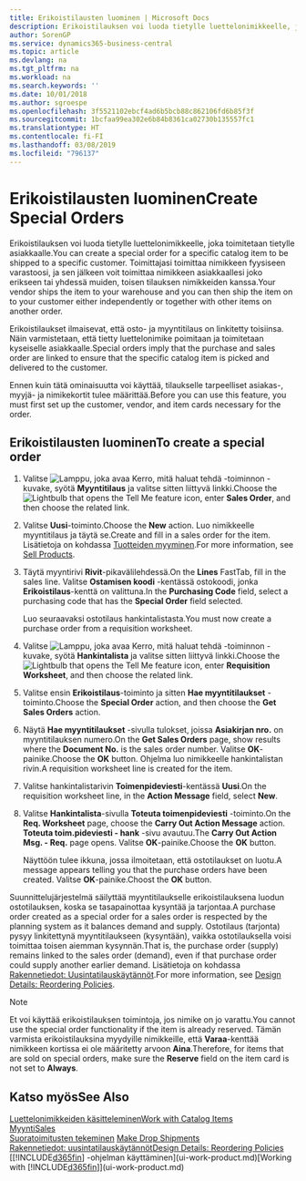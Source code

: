 ```yaml
---
title: Erikoistilausten luominen | Microsoft Docs
description: Erikoistilauksen voi luoda tietylle luettelonimikkeelle, joka toimitetaan tietylle asiakkaalle. Toimittajasi toimittaa nimikkeen fyysiseen varastoosi, ja sen jälkeen voit toimittaa nimikkeen asiakkaallesi joko erikseen tai yhdessä muiden, toisen tilauksen nimikkeiden kanssa.
author: SorenGP
ms.service: dynamics365-business-central
ms.topic: article
ms.devlang: na
ms.tgt_pltfrm: na
ms.workload: na
ms.search.keywords: ''
ms.date: 10/01/2018
ms.author: sgroespe
ms.openlocfilehash: 3f5521102ebcf4ad6b5bcb88c862106fd6b85f3f
ms.sourcegitcommit: 1bcfaa99ea302e6b84b8361ca02730b135557fc1
ms.translationtype: HT
ms.contentlocale: fi-FI
ms.lasthandoff: 03/08/2019
ms.locfileid: "796137"
---
```

# <a name="create-special-orders"></a><span data-ttu-id="6ee97-104">Erikoistilausten luominen</span><span class="sxs-lookup"><span data-stu-id="6ee97-104">Create Special Orders</span></span>
<span data-ttu-id="6ee97-105">Erikoistilauksen voi luoda tietylle luettelonimikkeelle, joka toimitetaan tietylle asiakkaalle.</span><span class="sxs-lookup"><span data-stu-id="6ee97-105">You can create a special order for a specific catalog item to be shipped to a specific customer.</span></span> <span data-ttu-id="6ee97-106">Toimittajasi toimittaa nimikkeen fyysiseen varastoosi, ja sen jälkeen voit toimittaa nimikkeen asiakkaallesi joko erikseen tai yhdessä muiden, toisen tilauksen nimikkeiden kanssa.</span><span class="sxs-lookup"><span data-stu-id="6ee97-106">Your vendor ships the item to your warehouse and you can then ship the item on to your customer either independently or together with other items on another order.</span></span>  

<span data-ttu-id="6ee97-107">Erikoistilaukset ilmaisevat, että osto- ja myyntitilaus on linkitetty toisiinsa. Näin varmistetaan, että tietty luettelonimike poimitaan ja toimitetaan kyseiselle asiakkaalle.</span><span class="sxs-lookup"><span data-stu-id="6ee97-107">Special orders imply that the purchase and sales order are linked to ensure that the specific catalog item is picked and delivered to the customer.</span></span>  

<span data-ttu-id="6ee97-108">Ennen kuin tätä ominaisuutta voi käyttää, tilaukselle tarpeelliset asiakas-, myyjä- ja nimikekortit tulee määrittää.</span><span class="sxs-lookup"><span data-stu-id="6ee97-108">Before you can use this feature, you must first set up the customer, vendor, and item cards necessary for the order.</span></span>  

## <a name="to-create-a-special-order"></a><span data-ttu-id="6ee97-109">Erikoistilausten luominen</span><span class="sxs-lookup"><span data-stu-id="6ee97-109">To create a special order</span></span>  
1.  <span data-ttu-id="6ee97-110">Valitse ![Lamppu, joka avaa Kerro, mitä haluat tehdä -toiminnon](media/ui-search/search_small.png "Kerro, mitä haluat tehdä") -kuvake, syötä **Myyntitilaus** ja valitse sitten liittyvä linkki.</span><span class="sxs-lookup"><span data-stu-id="6ee97-110">Choose the ![Lightbulb that opens the Tell Me feature](media/ui-search/search_small.png "Tell me what you want to do") icon, enter **Sales Order**, and then choose the related link.</span></span>  
2. <span data-ttu-id="6ee97-111">Valitse **Uusi**-toiminto.</span><span class="sxs-lookup"><span data-stu-id="6ee97-111">Choose the **New** action.</span></span> <span data-ttu-id="6ee97-112">Luo nimikkeelle  myyntitilaus ja täytä se.</span><span class="sxs-lookup"><span data-stu-id="6ee97-112">Create and fill in a  sales order for the item.</span></span> <span data-ttu-id="6ee97-113">Lisätietoja on kohdassa [Tuotteiden myyminen](sales-how-sell-products.md).</span><span class="sxs-lookup"><span data-stu-id="6ee97-113">For more information, see [Sell Products](sales-how-sell-products.md).</span></span>
3.  <span data-ttu-id="6ee97-114">Täytä myyntirivi **Rivit**-pikavälilehdessä.</span><span class="sxs-lookup"><span data-stu-id="6ee97-114">On the **Lines** FastTab, fill in the sales line.</span></span> <span data-ttu-id="6ee97-115">Valitse **Ostamisen koodi** -kentässä ostokoodi, jonka **Erikoistilaus**-kenttä on valittuna.</span><span class="sxs-lookup"><span data-stu-id="6ee97-115">In the **Purchasing Code** field, select a purchasing code that has the **Special Order** field selected.</span></span>

    <span data-ttu-id="6ee97-116">Luo seuraavaksi ostotilaus hankintalistasta.</span><span class="sxs-lookup"><span data-stu-id="6ee97-116">You must now create a purchase order from a requisition worksheet.</span></span>  
4. <span data-ttu-id="6ee97-117">Valitse ![Lamppu, joka avaa Kerro, mitä haluat tehdä -toiminnon](media/ui-search/search_small.png "Kerro, mitä haluat tehdä") -kuvake, syötä **Hankintalista** ja valitse sitten liittyvä linkki.</span><span class="sxs-lookup"><span data-stu-id="6ee97-117">Choose the ![Lightbulb that opens the Tell Me feature](media/ui-search/search_small.png "Tell me what you want to do") icon, enter **Requisition Worksheet**, and then choose the related link.</span></span>  
5. <span data-ttu-id="6ee97-118">Valitse ensin **Erikoistilaus**-toiminto ja sitten **Hae myyntitilaukset** -toiminto.</span><span class="sxs-lookup"><span data-stu-id="6ee97-118">Choose the **Special Order** action, and then choose the **Get Sales Orders** action.</span></span>  
6.  <span data-ttu-id="6ee97-119">Näytä **Hae myyntitilaukset** -sivulla tulokset, joissa **Asiakirjan nro.** on myyntitilauksen numero.</span><span class="sxs-lookup"><span data-stu-id="6ee97-119">On the **Get Sales Orders** page, show results where the **Document No.** is the sales order number.</span></span> <span data-ttu-id="6ee97-120">Valitse **OK**-painike.</span><span class="sxs-lookup"><span data-stu-id="6ee97-120">Choose the **OK** button.</span></span> <span data-ttu-id="6ee97-121">Ohjelma luo nimikkeelle hankintalistan rivin.</span><span class="sxs-lookup"><span data-stu-id="6ee97-121">A requisition worksheet line is created for the item.</span></span>  
7.  <span data-ttu-id="6ee97-122">Valitse hankintalistarivin  **Toimenpideviesti**-kentässä **Uusi**.</span><span class="sxs-lookup"><span data-stu-id="6ee97-122">On the requisition worksheet line, in the **Action Message** field, select **New**.</span></span>  
8.  <span data-ttu-id="6ee97-123">Valitse **Hankintalista**-sivulla **Toteuta toimenpideviesti** -toiminto.</span><span class="sxs-lookup"><span data-stu-id="6ee97-123">On the **Req. Worksheet** page, choose the **Carry Out Action Message** action.</span></span> <span data-ttu-id="6ee97-124">**Toteuta toim.pideviesti - hank** -sivu avautuu.</span><span class="sxs-lookup"><span data-stu-id="6ee97-124">The **Carry Out Action Msg. - Req.** page opens.</span></span> <span data-ttu-id="6ee97-125">Valitse **OK**-painike.</span><span class="sxs-lookup"><span data-stu-id="6ee97-125">Choose the **OK** button.</span></span>  

    <span data-ttu-id="6ee97-126">Näyttöön tulee ikkuna, jossa ilmoitetaan, että ostotilaukset on luotu.</span><span class="sxs-lookup"><span data-stu-id="6ee97-126">A message appears telling you that the purchase orders have been created.</span></span> <span data-ttu-id="6ee97-127">Valitse **OK**-painike.</span><span class="sxs-lookup"><span data-stu-id="6ee97-127">Choost the **OK** button.</span></span>  

<span data-ttu-id="6ee97-128">Suunnittelujärjestelmä säilyttää myyntitilaukselle erikoistilauksena luodun ostotilauksen, koska se tasapainottaa kysyntää ja tarjontaa.</span><span class="sxs-lookup"><span data-stu-id="6ee97-128">A purchase order created as a special order for a sales order is respected by the planning system as it balances demand and supply.</span></span> <span data-ttu-id="6ee97-129">Ostotilaus (tarjonta) pysyy linkitettynä myyntitilaukseen (kysyntään), vaikka ostotilauksella voisi toimittaa toisen aiemman kysynnän.</span><span class="sxs-lookup"><span data-stu-id="6ee97-129">That is, the purchase order (supply) remains linked to the sales order (demand), even if that purchase order could supply another earlier demand.</span></span> <span data-ttu-id="6ee97-130">Lisätietoja on kohdassa [Rakennetiedot: Uusintatilauskäytännöt](design-details-reservation-order-tracking-and-action-messaging.md).</span><span class="sxs-lookup"><span data-stu-id="6ee97-130">For more information, see [Design Details: Reordering Policies](design-details-reservation-order-tracking-and-action-messaging.md).</span></span>  

> [!NOTE]  
>  <span data-ttu-id="6ee97-131">Et voi käyttää erikoistilauksen toimintoja, jos nimike on jo varattu.</span><span class="sxs-lookup"><span data-stu-id="6ee97-131">You cannot use the special order functionality if the item is already reserved.</span></span> <span data-ttu-id="6ee97-132">Tämän varmista erikoistilauksina myydyille nimikkeille, että **Varaa**-kenttää nimikkeen kortissa ei ole määritetty arvoon **Aina**.</span><span class="sxs-lookup"><span data-stu-id="6ee97-132">Therefore, for items that are sold on special orders, make sure the **Reserve** field on the item card is not set to **Always**.</span></span>  

## <a name="see-also"></a><span data-ttu-id="6ee97-133">Katso myös</span><span class="sxs-lookup"><span data-stu-id="6ee97-133">See Also</span></span>  
[<span data-ttu-id="6ee97-134">Luettelonimikkeiden käsitteleminen</span><span class="sxs-lookup"><span data-stu-id="6ee97-134">Work with Catalog Items</span></span>](inventory-how-work-nonstock-items.md)  
[<span data-ttu-id="6ee97-135">Myynti</span><span class="sxs-lookup"><span data-stu-id="6ee97-135">Sales</span></span>](sales-manage-sales.md)  
<span data-ttu-id="6ee97-136">[Suoratoimitusten tekeminen](sales-how-drop-shipment.md) </span><span class="sxs-lookup"><span data-stu-id="6ee97-136">[Make Drop Shipments](sales-how-drop-shipment.md) </span></span>  
[<span data-ttu-id="6ee97-137">Rakennetiedot: uusintatilauskäytännöt</span><span class="sxs-lookup"><span data-stu-id="6ee97-137">Design Details: Reordering Policies</span></span>](design-details-reservation-order-tracking-and-action-messaging.md)  
<span data-ttu-id="6ee97-138">[[!INCLUDE[d365fin](includes/d365fin_md.md)] -ohjelman käyttäminen](ui-work-product.md)</span><span class="sxs-lookup"><span data-stu-id="6ee97-138">[Working with [!INCLUDE[d365fin](includes/d365fin_md.md)]](ui-work-product.md)</span></span>
